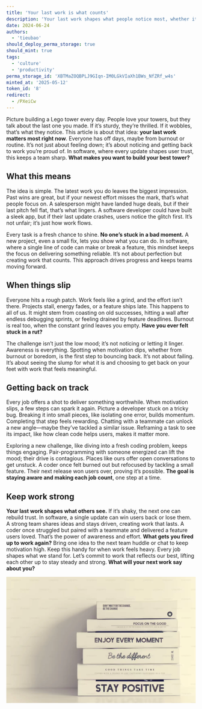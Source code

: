 ```yaml
---
title: 'Your last work is what counts'
description: 'Your last work shapes what people notice most, whether it’s a sturdy app or a wobbly update. This article explores staying aware and motivated to deliver meaningful work, especially in software, through practical steps and team support.'
date: 2024-06-24
authors:
  - 'tieubao'
should_deploy_perma_storage: true
should_mint: true
tags:
  - 'culture'
  - 'productivity'
perma_storage_id: 'XBTMaZOQBPLJ9GIqn-IM0LGkVIaXh1BWs_NfZRf_w4s'
minted_at: '2025-05-12'
token_id: '8'
redirect:
  - /PXeiCw
---
```


Picture building a Lego tower every day. People love your towers, but they talk about the last one you made. If it’s sturdy, they’re thrilled. If it wobbles, that’s what they notice. This article is about that idea: **your last work matters most right now**. Everyone has off days, maybe from burnout or routine. It’s not just about feeling down; it’s about noticing and getting back to work you’re proud of. In software, where every update shapes user trust, this keeps a team sharp. **What makes you want to build your best tower?**

## What this means

The idea is simple. The latest work you do leaves the biggest impression. Past wins are great, but if your newest effort misses the mark, that’s what people focus on. A salesperson might have landed huge deals, but if their last pitch fell flat, that’s what lingers. A software developer could have built a sleek app, but if their last update crashes, users notice the glitch first. It’s not unfair; it’s just how work flows.

Every task is a fresh chance to shine. **No one’s stuck in a bad moment.** A new project, even a small fix, lets you show what you can do. In software, where a single line of code can make or break a feature, this mindset keeps the focus on delivering something reliable. It’s not about perfection but creating work that counts. This approach drives progress and keeps teams moving forward.

## When things slip

Everyone hits a rough patch. Work feels like a grind, and the effort isn’t there. Projects stall, energy fades, or a feature ships late. This happens to all of us. It might stem from coasting on old successes, hitting a wall after endless debugging sprints, or feeling drained by feature deadlines. Burnout is real too, when the constant grind leaves you empty. **Have you ever felt stuck in a rut?**

The challenge isn’t just the low mood; it’s not noticing or letting it linger. Awareness is everything. Spotting when motivation dips, whether from burnout or boredom, is the first step to bouncing back. It’s not about failing. It’s about seeing the slump for what it is and choosing to get back on your feet with work that feels meaningful.

## Getting back on track

Every job offers a shot to deliver something worthwhile. When motivation slips, a few steps can spark it again. Picture a developer stuck on a tricky bug. Breaking it into small pieces, like isolating one error, builds momentum. Completing that step feels rewarding. Chatting with a teammate can unlock a new angle—maybe they’ve tackled a similar issue. Reframing a task to see its impact, like how clean code helps users, makes it matter more.

Exploring a new challenge, like diving into a fresh coding problem, keeps things engaging. Pair-programming with someone energized can lift the mood; their drive is contagious. Places like ours offer open conversations to get unstuck. A coder once felt burned out but refocused by tackling a small feature. Their next release won users over, proving it’s possible. **The goal is staying aware and making each job count**, one step at a time.

## Keep work strong

**Your last work shapes what others see.** If it’s shaky, the next one can rebuild trust. In software, a single update can win users back or lose them. A strong team shares ideas and stays driven, creating work that lasts. A coder once struggled but paired with a teammate and delivered a feature users loved. That’s the power of awareness and effort. **What gets you fired up to work again?** Bring one idea to the next team huddle or chat to keep motivation high. Keep this handy for when work feels heavy. Every job shapes what we stand for. Let’s commit to work that reflects our best, lifting each other up to stay steady and strong. **What will your next work say about you?**

![](assets/your-last-delivery-matters.webp)
